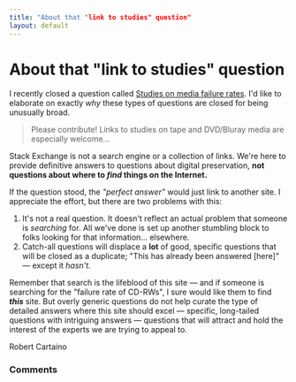 ```yaml
---
title: "About that "link to studies" question"
layout: default
---
```

About that "link to studies" question
=====================
I recently closed a question called [Studies on media failure
rates](http://digitalpreservation.stackexchange.com/q/113/101). I'd like
to elaborate on exactly *why* these types of questions are closed for
being unusually broad.

> Please contribute! Links to studies on tape and DVD/Bluray media are
> especially welcome…

Stack Exchange is not a search engine or a collection of links. We're
here to provide definitive answers to questions about digital
preservation, **not questions about where to *find* things on the
Internet.**

If the question stood, the *"perfect answer"* would just link to another
site. I appreciate the effort, but there are two problems with this:

1.  It's not a real question. It doesn't reflect an actual problem that
    someone is *searching* for. All we've done is set up another
    stumbling block to folks looking for that information… elsewhere.
2.  Catch-all questions will displace a **lot** of good, specific
    questions that will be closed as a duplicate; "This has already been
    answered [here]" — except it *hasn't.*

Remember that search is the lifeblood of this site — and if someone is
searching for the "failure rate of CD-RWs", I sure would like them to
find ***this*** site. But overly generic questions do not help curate
the type of detailed answers where this site should excel — specific,
long-tailed questions with intriguing answers — questions that will
attract and hold the interest of the experts we are trying to appeal to.

Robert Cartaino

### Comments ###


